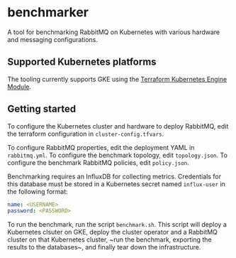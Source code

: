 # benchmarker
A tool for benchmarking RabbitMQ on Kubernetes with various hardware and messaging configurations.

## Supported Kubernetes platforms
The tooling currently supports GKE using the [Terraform Kubernetes Engine Module](https://registry.terraform.io/modules/terraform-google-modules/kubernetes-engine/google/latest).

## Getting started
To configure the Kubernetes cluster and hardware to deploy RabbitMQ, edit the terraform configuration in
`cluster-config.tfvars`.

To configure RabbitMQ properties, edit the deployment YAML in `rabbitmq.yml`.
To configure the benchmark topology, edit `topology.json`.
To configure the benchmark RabbitMQ policies, edit `policy.json`.

Benchmarking requires an InfluxDB for collecting metrics. Credentials for this database must be stored in a Kubernetes secret named `influx-user` in the following format:
```YAML
name: <USERNAME>
password: <PASSWORD>
```

To run the benchmark, run the script `benchmark.sh`. This script will deploy a Kubernetes clsuter on GKE, deploy the cluster operator and a RabbitMQ cluster on that Kubernetes cluster, ~run the benchmark, exporting the results to the databases~, and finally tear down the infrastructure.
